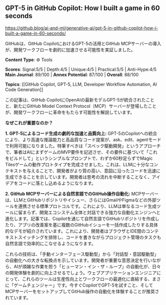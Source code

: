 ## GPT-5 in GitHub Copilot: How I built a game in 60 seconds

https://github.blog/ai-and-ml/generative-ai/gpt-5-in-github-copilot-how-i-built-a-game-in-60-seconds/

GitHubは、GitHub CopilotにおけるGPT-5の活用とGitHub MCPサーバーの導入が、開発ワークフローを劇的に加速させる可能性を実証しました。

**Content Type**: ⚙️ Tools

**Scores**: Signal:5/5 | Depth:4/5 | Unique:4/5 | Practical:5/5 | Anti-Hype:4/5
**Main Journal**: 89/100 | **Annex Potential**: 87/100 | **Overall**: 88/100

**Topics**: [[GitHub Copilot, GPT-5, LLM, Developer Workflow Automation, AI Code Generation]]

この記事は、GitHub CopilotにOpenAIの最新モデルGPT-5が統合されたことと、新たにGitHub Model Context Protocol（MCP）サーバーが登場したことが、開発ワークフローに革命をもたらす可能性を解説しています。

**なぜこれが重要なのか？**

**1. GPT-5によるコード生成の劇的な加速と品質向上:**
GPT-5のCopilotへの統合により、より高速な推論能力と高品質なコード提案が、ask、edit、agentモードで利用可能になりました。特筆すべきは「スペック駆動開発」というアプローチで、筆者はAIにまずゲームのMVP要件を記述させ、その要件に基づいて「これをビルドして」というシンプルなプロンプトで、わずか60秒足らずでMagic Tilesゲームの動作プロトタイプを完成させました。これは、LLMに十分なコンテキストを与えることで、開発者がより質の高い、意図に沿ったコードを迅速に生成できることを示しています。開発者は思考の流れを中断することなく、アイデアをコードに落とし込めるようになります。

**2. GitHub MCPサーバーによる自然言語でのGitHub操作自動化:**
MCPサーバーは、LLMとGitHubリポジトリやイシュー、さらにはGmailやFigmaなどの外部ツールを連携させる標準プロトコルです。これにより、LLMは単なるコード生成ツールに留まらず、開発エコシステム全体と対話できる強力な自動化エンジンへと進化します。記事では、Copilotを通じて自然言語でGitHubリポジトリを作成したり、アプリの改善案を基に複数のGitHubイシューを一括作成したりする具体的なデモが紹介されています。これにより、開発者はブラウザとIDE間のコンテキストスイッチングを排除し、コードを書きながらプロジェクト管理のタスクも自然言語で効率的にこなせるようになります。

これらの技術は、「手動インターフェース駆動型」から「対話型・意図駆動型」の自動化への大きな転換点を示しています。開発者が重要な意思決定を行いながら、AIが煩雑な作業を担う「ヒューマン・イン・ザ・ループ」の自動化が、日々の開発体験を劇的に向上させるでしょう。ウェブアプリケーションエンジニアにとって、これらのツールは生産性向上とワークフローの最適化に直結する、まさに「ゲームチェンジャー」です。今すぐCopilotでGPT-5を試すこと、そしてMCPサーバーをセットアップしてGitHub操作の自動化を体験することが推奨されています。